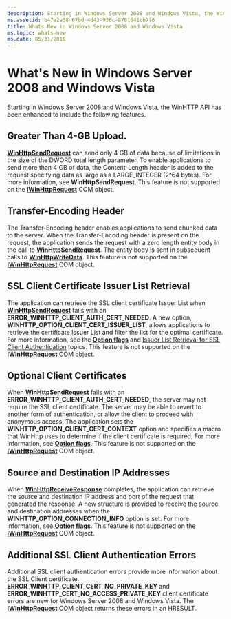 ```yaml
---
description: Starting in Windows Server 2008 and Windows Vista, the WinHTTP API has been enhanced to include the following features.
ms.assetid: b47a2e38-67bd-4d43-936c-8781641cb7f6
title: Whats New in Windows Server 2008 and Windows Vista
ms.topic: whats-new
ms.date: 05/31/2018
---
```


# What's New in Windows Server 2008 and Windows Vista

Starting in Windows Server 2008 and Windows Vista, the WinHTTP API has been enhanced to include the following features.

## Greater Than 4-GB Upload.

[**WinHttpSendRequest**](/windows/desktop/api/Winhttp/nf-winhttp-winhttpsendrequest) can send only 4 GB of data because of limitations in the size of the DWORD total length parameter. To enable applications to send more than 4 GB of data, the Content-Length header is added to the request specifying data as large as a LARGE\_INTEGER (2^64 bytes). For more information, see **WinHttpSendRequest**. This feature is not supported on the [**IWinHttpRequest**](iwinhttprequest-interface.md) COM object.

## Transfer-Encoding Header

The Transfer-Encoding header enables applications to send chunked data to the server. When the Transfer-Encoding header is present on the request, the application sends the request with a zero length entity body in the call to [**WinHttpSendRequest**](/windows/desktop/api/Winhttp/nf-winhttp-winhttpsendrequest). The entity body is sent in subsequent calls to [**WinHttpWriteData**](/windows/desktop/api/Winhttp/nf-winhttp-winhttpwritedata). This feature is not supported on the [**IWinHttpRequest**](iwinhttprequest-interface.md) COM object.

## SSL Client Certificate Issuer List Retrieval

The application can retrieve the SSL client certificate Issuer List when [**WinHttpSendRequest**](/windows/desktop/api/Winhttp/nf-winhttp-winhttpsendrequest) fails with an **ERROR\_WINHTTP\_CLIENT\_AUTH\_CERT\_NEEDED**. A new option, **WINHTTP\_OPTION\_CLIENT\_CERT\_ISSUER\_LIST**, allows applications to retrieve the certificate Issuer List and filter the list for the optimal certificate. For more information, see the [**Option flags**](option-flags.md) and [Issuer List Retrieval for SSL Client Authentication](ssl-in-winhttp.md) topics. This feature is not supported on the [**IWinHttpRequest**](iwinhttprequest-interface.md) COM object.

## Optional Client Certificates

When [**WinHttpSendRequest**](/windows/desktop/api/Winhttp/nf-winhttp-winhttpsendrequest) fails with an **ERROR\_WINHTTP\_CLIENT\_AUTH\_CERT\_NEEDED**, the server may not require the SSL client certificate. The server may be able to revert to another form of authentication, or allow the client to proceed with anonymous access. The application sets the **WINHTTP\_OPTION\_CLIENT\_CERT\_CONTEXT** option and specifies a macro that WinHttp uses to determine if the client certificate is required. For more information, see [**Option flags**](option-flags.md). This feature is not supported on the [**IWinHttpRequest**](iwinhttprequest-interface.md) COM object.

## Source and Destination IP Addresses

When [**WinHttpReceiveResponse**](/windows/desktop/api/Winhttp/nf-winhttp-winhttpreceiveresponse) completes, the application can retrieve the source and destination IP address and port of the request that generated the response. A new structure is provided to receive the source and destination addresses when the **WINHTTP\_OPTION\_CONNECTION\_INFO** option is set. For more information, see [**Option flags**](option-flags.md). This feature is not supported on the [**IWinHttpRequest**](iwinhttprequest-interface.md) COM object.

## Additional SSL Client Authentication Errors

Additional SSL client authentication errors provide more information about the SSL Client certificate. **ERROR\_WINHTTP\_CLIENT\_CERT\_NO\_PRIVATE\_KEY** and **ERROR\_WINHTTP\_CERT\_NO\_ACCESS\_PRIVATE\_KEY** client certificate errors are new for Windows Server 2008 and Windows Vista. The [**IWinHttpRequest**](iwinhttprequest-interface.md) COM object returns these errors in an HRESULT.

 

 



